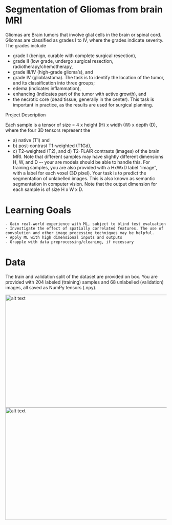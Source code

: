 # Segmentation of Gliomas from brain MRI


Gliomas are Brain tumors that involve glial cells in the brain or spinal cord. Gliomas are classified as grades I to IV, where the grades indicate severity. 
The grades include 
 - grade I (benign, curable with complete surgical resection), 
 - grade II (low grade, undergo surgical resection, radiotherapy/chemotherapy, 
 - grade III/IV (high-grade glioma’s), and 
 - grade IV (glioblastoma). 
The task is to identify the location of the tumor, and its classification into three groups; 
- edema (indicates inflammation), 
- enhancing (indicates part of the tumor with active growth), and 
- the necrotic core (dead tissue, generally in the center). 
This task is important in practice, as the results are used for surgical planning. 

Project Description

Each sample is a tensor of size = 4 x height (H) x width (W) x depth (D), where the four 3D tensors represent the 
 - a) native (T1) and 
 - b) post-contrast T1-weighted (T1Gd), 
 - c) T2-weighted (T2), and d) T2-FLAIR contrasts (images) of the brain MRI. 
Note that different samples may have slightly different dimensions H, W, and D -- your are models should be able to handle this. 
For training samples, you are also provided with a HxWxD label “image”, with a label for each voxel (3D pixel). Your task is to predict 
the segmentation of unlabelled images. This is also known as semantic segmentation in computer vision. Note that the output dimension for each sample is 
of size H x W x D.

# Learning Goals

    - Gain real-world experience with ML, subject to blind test evaluation
    - Investigate the effect of spatially correlated features. The use of convolution and other image processing techniques may be helpful.
    - Apply ML with high dimensional inputs and outputs
    - Grapple with data preprocessing/cleaning, if necessary

# Data

The train and validation split of the dataset are provided on box. You are provided with 204 labeled (training) samples and 68 unlabelled (validation) images,
all saved as NumPy tensors (.npy).

<img src="mri_016.png" alt="alt text" width="750" height="350">

<img src="mri_81.png" alt="alt text" width="750" height="350">


